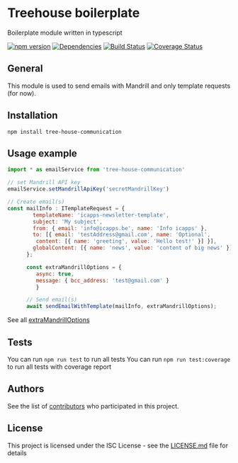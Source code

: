 # Treehouse boilerplate

Boilerplate module written in typescript

[![npm version](https://badge.fury.io/js/tree-house-communication.svg)](https://badge.fury.io/js/tree-house-communication)
[![Dependencies](https://david-dm.org/icapps/tree-house-communication.svg)](https://david-dm.org/icapps/tree-house-communication.svg)
[![Build Status](https://travis-ci.org/icapps/tree-house-communication.svg?branch=master)](https://travis-ci.org/icapps/tree-house-communication)
[![Coverage Status](https://coveralls.io/repos/github/icapps/tree-house-communication/badge.svg)](https://coveralls.io/github/icapps/tree-house-communication)

## General
This module is used to send emails with Mandrill and only template requests (for now).

## Installation

```shell
npm install tree-house-communication
```
## Usage example

```javascript
import * as emailService from 'tree-house-communication'

// set Mandrill API key
emailService.setMandrillApiKey('secretMandrillKey')

// Create email(s)
const mailInfo : ITemplateRequest = {
        templateName: 'icapps-newsletter-template',
        subject: 'My subject',
        from: { email: 'info@icapps.be', name: 'Info icapps' },
        to: [{ email: 'testAddress@gmail.com', name: 'Optional',
         content: [{ name: 'greeting', value: 'Hello test!' }] }],
        globalContent: [{ name: 'news', value: 'content of big news' }],
      };

      const extraMandrillOptions = {
         async: true,
         message: { bcc_address: 'test@gmail.com' } 
         }

      // Send email(s)
      await sendEmailWithTemplate(mailInfo, extraMandrillOptions);
```

See all  [extraMandrillOptions](https://mandrillapp.com/api/docs/messages.JSON.html#method=send-template)



## Tests

  You can run `npm run test` to run all tests
  You can run `npm run test:coverage` to run all tests with coverage report

## Authors

See the list of [contributors](https://github.com/icapps/tree-house-communication/contributors) who participated in this project.

## License

This project is licensed under the ISC License - see the [LICENSE.md](LICENSE.md) file for details
